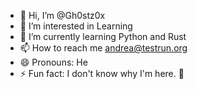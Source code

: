 - 👋 Hi, I’m @Gh0stz0x
- 👀 I’m interested in Learning
- 🌱 I’m currently learning Python and Rust
- 📫 How to reach me andrea@testrun.org
- 😄 Pronouns: He
- ⚡ Fun fact: I don't know why I'm here. 🤔

<!---
Gh0stz0x/Gh0stz0x is a ✨ special ✨ repository because its `README.md` (this file) appears on your GitHub profile.
You can click the Preview link to take a look at your changes.
--->
